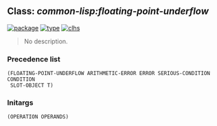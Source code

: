 ## Class: ***common-lisp:floating-point-underflow***
[![package](https://img.shields.io/badge/Package-COMMON--LISP-5f9ea0.svg?style=social&colorA=999999)](../) [![type](https://img.shields.io/badge/Type-Class-5f9ea0.svg?style=social&colorA=999999)](../#class) [![clhs](https://img.shields.io/badge/CLHS-FLOATING--POINT--UNDERFLOW-5f9ea0.svg?style=social&colorA=999999)](http://www.lispworks.com/documentation/HyperSpec/Body/e_floa_3.htm) 

> No description.

### Precedence list
```
(FLOATING-POINT-UNDERFLOW ARITHMETIC-ERROR ERROR SERIOUS-CONDITION CONDITION
 SLOT-OBJECT T)
```
### Initargs
```
(OPERATION OPERANDS)
```
